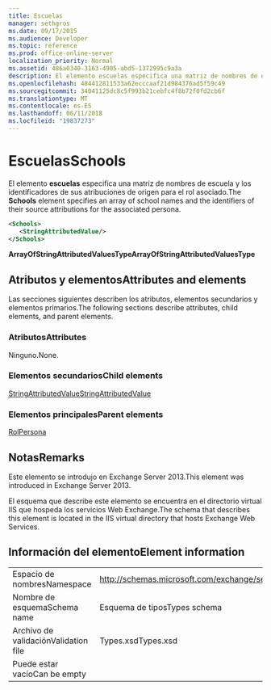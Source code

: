 ```yaml
---
title: Escuelas
manager: sethgros
ms.date: 09/17/2015
ms.audience: Developer
ms.topic: reference
ms.prod: office-online-server
localization_priority: Normal
ms.assetid: 486a0340-3163-4905-abd5-1372995c9a3a
description: El elemento escuelas especifica una matriz de nombres de escuela y los identificadores de sus atribuciones de origen para el rol asociado.
ms.openlocfilehash: 484412811533a62ecccaaf21d984376ad5f59c49
ms.sourcegitcommit: 34041125dc8c5f993b21cebfc4f8b72f0fd2cb6f
ms.translationtype: MT
ms.contentlocale: es-ES
ms.lasthandoff: 06/11/2018
ms.locfileid: "19837273"
---
```

# <a name="schools"></a><span data-ttu-id="936dd-103">Escuelas</span><span class="sxs-lookup"><span data-stu-id="936dd-103">Schools</span></span>

<span data-ttu-id="936dd-104">El elemento **escuelas** especifica una matriz de nombres de escuela y los identificadores de sus atribuciones de origen para el rol asociado.</span><span class="sxs-lookup"><span data-stu-id="936dd-104">The **Schools** element specifies an array of school names and the identifiers of their source attributions for the associated persona.</span></span> 
  
```XML
<Schools>
   <StringAttributedValue/>
</Schools>
```

 <span data-ttu-id="936dd-105">**ArrayOfStringAttributedValuesType**</span><span class="sxs-lookup"><span data-stu-id="936dd-105">**ArrayOfStringAttributedValuesType**</span></span>
## <a name="attributes-and-elements"></a><span data-ttu-id="936dd-106">Atributos y elementos</span><span class="sxs-lookup"><span data-stu-id="936dd-106">Attributes and elements</span></span>

<span data-ttu-id="936dd-107">Las secciones siguientes describen los atributos, elementos secundarios y elementos primarios.</span><span class="sxs-lookup"><span data-stu-id="936dd-107">The following sections describe attributes, child elements, and parent elements.</span></span>
  
### <a name="attributes"></a><span data-ttu-id="936dd-108">Atributos</span><span class="sxs-lookup"><span data-stu-id="936dd-108">Attributes</span></span>

<span data-ttu-id="936dd-109">Ninguno.</span><span class="sxs-lookup"><span data-stu-id="936dd-109">None.</span></span>
  
### <a name="child-elements"></a><span data-ttu-id="936dd-110">Elementos secundarios</span><span class="sxs-lookup"><span data-stu-id="936dd-110">Child elements</span></span>

[<span data-ttu-id="936dd-111">StringAttributedValue</span><span class="sxs-lookup"><span data-stu-id="936dd-111">StringAttributedValue</span></span>](stringattributedvalue.md)
  
### <a name="parent-elements"></a><span data-ttu-id="936dd-112">Elementos principales</span><span class="sxs-lookup"><span data-stu-id="936dd-112">Parent elements</span></span>

[<span data-ttu-id="936dd-113">Rol</span><span class="sxs-lookup"><span data-stu-id="936dd-113">Persona</span></span>](persona.md)
  
## <a name="remarks"></a><span data-ttu-id="936dd-114">Notas</span><span class="sxs-lookup"><span data-stu-id="936dd-114">Remarks</span></span>

<span data-ttu-id="936dd-115">Este elemento se introdujo en Exchange Server 2013.</span><span class="sxs-lookup"><span data-stu-id="936dd-115">This element was introduced in Exchange Server 2013.</span></span>
  
<span data-ttu-id="936dd-116">El esquema que describe este elemento se encuentra en el directorio virtual IIS que hospeda los servicios Web Exchange.</span><span class="sxs-lookup"><span data-stu-id="936dd-116">The schema that describes this element is located in the IIS virtual directory that hosts Exchange Web Services.</span></span>
  
## <a name="element-information"></a><span data-ttu-id="936dd-117">Información del elemento</span><span class="sxs-lookup"><span data-stu-id="936dd-117">Element information</span></span>

|||
|:-----|:-----|
|<span data-ttu-id="936dd-118">Espacio de nombres</span><span class="sxs-lookup"><span data-stu-id="936dd-118">Namespace</span></span>  <br/> |http://schemas.microsoft.com/exchange/services/2006/types  <br/> |
|<span data-ttu-id="936dd-119">Nombre de esquema</span><span class="sxs-lookup"><span data-stu-id="936dd-119">Schema name</span></span>  <br/> |<span data-ttu-id="936dd-120">Esquema de tipos</span><span class="sxs-lookup"><span data-stu-id="936dd-120">Types schema</span></span>  <br/> |
|<span data-ttu-id="936dd-121">Archivo de validación</span><span class="sxs-lookup"><span data-stu-id="936dd-121">Validation file</span></span>  <br/> |<span data-ttu-id="936dd-122">Types.xsd</span><span class="sxs-lookup"><span data-stu-id="936dd-122">Types.xsd</span></span>  <br/> |
|<span data-ttu-id="936dd-123">Puede estar vacío</span><span class="sxs-lookup"><span data-stu-id="936dd-123">Can be empty</span></span>  <br/> ||
   

